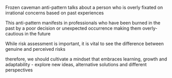Frozen caveman anti-pattern talks about a person who is overly fixated on
irrational concerns based on past experiences 

This anti-pattern manifests in professionals who have been 
burned in the past by a poor decision or unexpected occurrence
making them overly-cautious in the future 

While risk assessment is important, it is vital to see the difference between 
genuine and perceived risks 

therefore, we should cultivate a mindset that embraces learning, growth 
and adaptability - explore new ideas, alternative solutions and different perspectives
